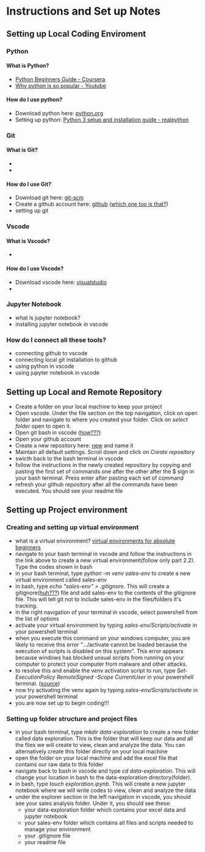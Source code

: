# **Instructions and Set up Notes**

## **Setting up Local Coding Enviroment**
### **Python**
#### What is Python?
- [Python Beginners Guide - Coursera](https://www.coursera.org/articles/what-is-python-used-for-a-beginners-guide-to-using-python)
- [Why python is so popular - Youtube](https://www.youtube.com/watch?v=Y8Tko2YC5hA)

#### How do I use python?
- Download python here: [python.org](https://www.python.org/downloads/) 
- Setting up python: [Python 3 setup and installation guide - realpython](https://realpython.com/installing-python/)

### **Git**
#### What is Git?
- 
- 

#### How do I use Git?
- Download git here: [git-scm](https://git-scm.com/downloads)
- Create a github account here: [github](https://github.com/) ([which one too is that?](https://www.howtogeek.com/180167/htg-explains-what-is-github-and-what-do-geeks-use-it-for/))
- setting up git

### **Vscode**
#### What is Vscode?
- 

#### How do I use Vscode?
- Download vscode here: [visualstudio](https://code.visualstudio.com/download)
- 

### **Jupyter Notebook**
- what is jupyter notebook?
- installing jupyter notebook in vscode

### **How do I connect all these tools?**
- connecting github to vscode
- connecting local git installation to github
- using python in vscode
- using jupyter notebook in vscode


## **Setting up Local and Remote Repository**
- Create a folder on your local machine to keep your project
- Open vscode. Under the file section on the top navigation, click on open folder and navigate to where you created your folder. Click on *select folder* open to open it.
- Open git bash in vscode ([how???](https://stackoverflow.com/questions/42606837/how-do-i-use-bash-on-windows-from-the-visual-studio-code-integrated-terminal))
- Open your github account
- Create a new repository here: [new](https://github.com/new) and name it
- Maintain all default settings. Scroll down and click on *Create repository*
- swicth back to the bash terminal in vscode
- follow the instructions in the newly created repository by copying and pasting the first set of commands one after the other after the $ sign in your bash terminal. Press enter after pasting each set of command
- refresh your github repository after all the commands have been executed. You should see your readme file


## **Setting up Project environment**

### **Creating and setting up virtual environment**
- what is a virtual environment? [virtual environments for absolute beginners](https://towardsdatascience.com/virtual-environments-for-absolute-beginners-what-is-it-and-how-to-create-one-examples-a48da8982d4b?gi=cf29cc3b5855)
- navigate to your bash terminal in vscode and follow the instructions in the link above to create a new virtual environment(follow only part 2.2). Type the codes shown in bash
- in your bash terminal, type *python -m venv sales-env* to create a new virtual environment called sales-env
- in bash, type *echo "sales-env" > .gitignore*. This will create a gitignore([huh???](https://www.pluralsight.com/guides/how-to-use-gitignore-file)) file and add sales-env to the contents of the gitignore file. This will tell git not to include sales-env in the files/folders it's tracking. 
- in the right navigation of your terminal in vscode, select powershell from the list of options
- activate your virtual environment by typing *sales-env/Scripts/activate* in your powershell terminal
- when you execute this command on your windows computer, you are likely to receive this error ".../activate cannot be loaded because the execution of scripts is disabled on this system". This error appears because windows has blocked unsual scripts from running on your computer to protect your computer from malware and other attacks.
- to resolve this and enable the venv activation script to run, type *Set-ExecutionPolicy RemoteSigned -Scope CurrentUser* in your powershell terminal. ([source](https://stackoverflow.com/questions/4647429/powershell-on-windows-7-set-executionpolicy-for-regular-users))
- now try activating the venv again by typing *sales-env/Scripts/activate* in your powershell terminal 
- you are now set up to begin coding!!!


### **Setting up folder structure and project files**
- in your bash terminal, type *mkdir data-exploration* to create a new folder called data exploration. This is the folder that will keep our data and all the files we will create to view, clean and analyze the data. You can alternatively create this folder directly on your local machine
- open the folder on your local machine and add the excel file that contains our raw data to this folder
- navigate back to bash in vscode and type *cd data-exploration*. This will change your location in bash to the data-exploration directory(folder).
- in bash, type *touch exploration.ipynb*. This will create a new jupyter notebook where we will write codes to view, clean and analyze the data
- under the explorer section in the left navigation in vscode, you should see your sales analysis folder. Under it, you should see these:
    - your data-exploration folder which contains your excel data and jupyter notebook
    - your sales-env folder which contains all files and scripts needed to manage your environment
    - your .gitignore file
    - your readme file
